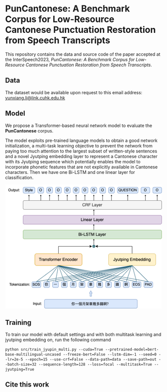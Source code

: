 # PunCantonese: A Benchmark Corpus for Low-Resource Cantonese Punctuation Restoration from Speech Transcripts

This repository contains the data and source code of the  paper accepted at the InterSpeech2023, *PunCantonese: A Benchmark Corpus for Low-Resource Cantonese* *Punctuation Restoration from Speech Transcripts*.


## Data

The dataset would be available upon request to this email address: yunxiang.li@link.cuhk.edu.hk


## Model
We propose a Transformer-based neural network model to evaluate the  **PunCantonese** corpus. 

The model exploits pre-trained language models to obtain a good network initialization, a multi-task learning objective to prevent the network from paying too much attention to the largest subset of written-style sentences and a novel Jyutping embedding layer to represent a Cantonese character with its Jyutping sequence which potentially enables the model to incorporate phonetic features that are not explicitly available in Cantonese characters. Then we have one Bi-LSTM and one linear layer for classification.

![](./assets/model_figure_Mar8.png)




## Training
To train our model with default settings and with both multitask learning and jyutping embedding on, run the following command
```
python src/train_jyupin_multi.py --cuda=True --pretrained-model=bert-base-multilingual-uncased --freeze-bert=False --lstm-dim=-1 --seed=0 --lr=2e-5 --epoch=15 --use-crf=False --data-path=data --save-path=out --batch-size=32 --sequence-length=128 --loss=focal --multitask=True --jyutping=True
```

## Cite this work

```

```
